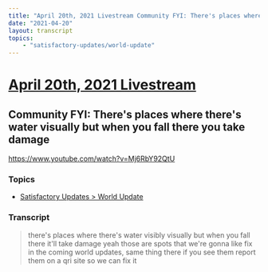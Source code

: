 ```yaml
---
title: "April 20th, 2021 Livestream Community FYI: There's places where there's water visually but when you fall there you take damage"
date: "2021-04-20"
layout: transcript
topics:
    - "satisfactory-updates/world-update"
---
```

# [April 20th, 2021 Livestream](../2021-04-20.md)
## Community FYI: There's places where there's water visually but when you fall there you take damage
https://www.youtube.com/watch?v=Mj6RbY92QtU

### Topics
* [Satisfactory Updates > World Update](../topics/satisfactory-updates/world-update.md)

### Transcript

> there's places where there's water visibly visually but when you fall there it'll take damage yeah those are spots that we're gonna like fix in the coming world updates, same thing there if you see them report them on a qri site so we can fix it
